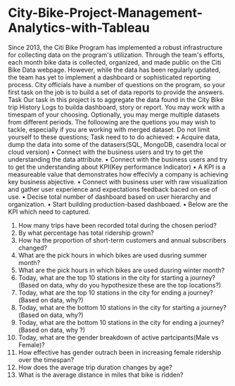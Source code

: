 # City-Bike-Project-Management-Analytics-with-Tableau
Since 2013, the Citi Bike Program has implemented a robust infrastructure for collecting data on the program's utilization. Through the team's efforts, each month bike data is collected, organized, and made public on the Citi Bike Data webpage. 
However, while the data has been regularly updated, the team has yet to implement a dashboard or sophisticated reporting process. City officials have a number of questions on the program, so your first task on the job is to build a set of data reports to provide the answers.
Task
Our task in this project is to aggregate the data found in the City Bike trip History Logs to builda dashboard, story or report. You may work with a timespam of your choosing. Optionally, you may merge multiple datasets from different periods. The folloowing are the quetions you may wish to tackle, especially if you are working with merged dataset. Do not limit yourself to these questions;
Task need to to do achieved:
•	Acquire data, dump the data into some of the datasers(SQL, MongoDB, casendra local or cloud version)
•	Connect with the business users and try to get the understanding the data attribute.
•	Connect with the business users and try to get the understanding about KPI(Key performance Indicator)
•	A KPI is a measureable value that demonstrates how effecivly a company is achieving key business abjective.
•	Connect with business user with raw visualization and gather user experience and expectations feedback baced on ese of use.
•	Decise total number of dashboard based on user hierarchy and organization.
•	Start building production-based dashboaed.
•	Below are the KPI which need to captured.
1.	How many trips have been recorded total during the chosen period?
2.	By what percentage has total ridership grown?
3.	How ha the proportion of short-term customers and annual subscribers changed?
4.	What are the pick hours in which bikes are used dusring summer month?
5.	What are the pick hours in which bikes are used dusring winter month?
6.	Today, what are the top 10 stations in the city for starting a journey?(Based on data, why do you hypothesize these are the top locations?)
7.	Today, what are the top 10 stations in the city for ending a journey?(Based on data, why?)
8.	Today, what are the bottom 10 stations in the city for starting a journey?(Based on data, why?)
9.	Today, what are the bottom 10 stations in the city for ending a journey?(Based on data, why ?)
10.	Today, what are the gender breakdown of active partcipants(Male vs Female)?
11.	How effective has gender outrach been in increasing female ridership over the timespan?
12.	How does the average trip duration changes by age?
13.	What is the average distance in miles that bike is ridden?

